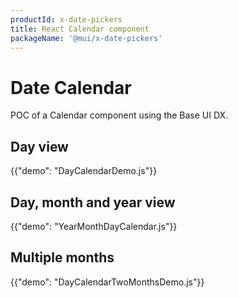 ```yaml
---
productId: x-date-pickers
title: React Calendar component
packageName: '@mui/x-date-pickers'
---
```


# Date Calendar

<p class="description">POC of a Calendar component using the Base UI DX.</p>

## Day view

{{"demo": "DayCalendarDemo.js"}}

## Day, month and year view

{{"demo": "YearMonthDayCalendar.js"}}

## Multiple months

{{"demo": "DayCalendarTwoMonthsDemo.js"}}
